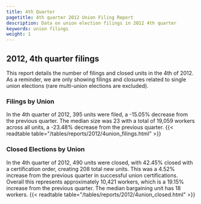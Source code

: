 ```yaml
---
title: 4th Quarter 
pagetitle: 4th quarter 2012 Union Filing Report
description: Data on union election filings in 2012 4th quarter 
keywords: union filings
weight: 1
---
```


## 2012, 4th quarter filings

This report details the number of filings and closed units in the 4th of 2012. As a reminder, we are only showing filings and closures related to single union elections (rare multi-union elections are excluded).

### Filings by Union
In the 4th quarter of 2012, 395 units were filed, a -15.05% decrease from the previous quarter. The median size was 23 with a total of 19,059 workers across all units, a -23.48% decrease from the previous quarter.
{{< readtable table="/tables/reports/2012/4union_filings.html" >}}

### Closed Elections by Union
In the 4th quarter of 2012, 490 units were closed, with 42.45% closed with a certification order, creating 208 total new units. This was a 4.52% increase from the previous quarter in successful union certifications. Overall this represents approximately 10,421 workers, which is a 19.15% increase from the previous quarter. The median bargaining unit has 18 workers.
{{< readtable table="/tables/reports/2012/4union_closed.html" >}}
